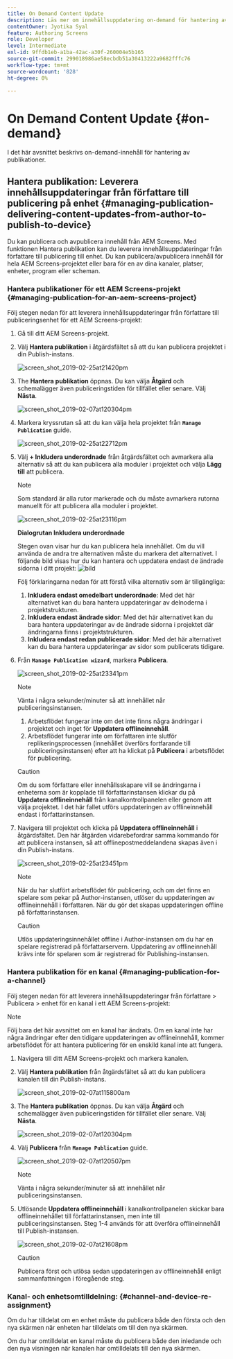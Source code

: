 ```yaml
---
title: On Demand Content Update
description: Läs mer om innehållsuppdatering on-demand för hantering av publikationer.
contentOwner: Jyotika Syal
feature: Authoring Screens
role: Developer
level: Intermediate
exl-id: 9ffdb1eb-a1ba-42ac-a30f-260004e5b165
source-git-commit: 299018986ae58ecbdb51a30413222a9682fffc76
workflow-type: tm+mt
source-wordcount: '828'
ht-degree: 0%

---
```


# On Demand Content Update {#on-demand}

I det här avsnittet beskrivs on-demand-innehåll för hantering av publikationer.

## Hantera publikation: Leverera innehållsuppdateringar från författare till publicering på enhet {#managing-publication-delivering-content-updates-from-author-to-publish-to-device}

Du kan publicera och avpublicera innehåll från AEM Screens. Med funktionen Hantera publikation kan du leverera innehållsuppdateringar från författare till publicering till enhet. Du kan publicera/avpublicera innehåll för hela AEM Screens-projektet eller bara för en av dina kanaler, platser, enheter, program eller scheman.

### Hantera publikationer för ett AEM Screens-projekt {#managing-publication-for-an-aem-screens-project}

Följ stegen nedan för att leverera innehållsuppdateringar från författare till publiceringsenhet för ett AEM Screens-projekt:

1. Gå till ditt AEM Screens-projekt.
1. Välj **Hantera publikation** i åtgärdsfältet så att du kan publicera projektet i din Publish-instans.

   ![screen_shot_2019-02-25at21420pm](assets/screen_shot_2019-02-25at21420pm.png)

1. The **Hantera publikation** öppnas. Du kan välja **Åtgärd** och schemalägger även publiceringstiden för tillfället eller senare. Välj **Nästa**.

   ![screen_shot_2019-02-07at120304pm](assets/screen_shot_2019-02-07at120304pm.png)

1. Markera kryssrutan så att du kan välja hela projektet från **`Manage Publication`** guide.

   ![screen_shot_2019-02-25at22712pm](assets/screen_shot_2019-02-25at22712pm.png)

1. Välj **+ Inkludera underordnade** från åtgärdsfältet och avmarkera alla alternativ så att du kan publicera alla moduler i projektet och välja **Lägg till** att publicera.

   >[!NOTE]
   >
   >Som standard är alla rutor markerade och du måste avmarkera rutorna manuellt för att publicera alla moduler i projektet.

   ![screen_shot_2019-02-25at23116pm](assets/screen_shot_2019-02-25at23116pm.png)

   **Dialogrutan Inkludera underordnade**

   Stegen ovan visar hur du kan publicera hela innehållet. Om du vill använda de andra tre alternativen måste du markera det alternativet.
I följande bild visas hur du kan hantera och uppdatera endast de ändrade sidorna i ditt projekt:
   ![bild](assets/author-publish-manage.png)

   Följ förklaringarna nedan för att förstå vilka alternativ som är tillgängliga:

   1. **Inkludera endast omedelbart underordnade**: Med det här alternativet kan du bara hantera uppdateringar av delnoderna i projektstrukturen.
   1. **Inkludera endast ändrade sidor**: Med det här alternativet kan du bara hantera uppdateringar av de ändrade sidorna i projektet där ändringarna finns i projektstrukturen.
   1. **Inkludera endast redan publicerade sidor**: Med det här alternativet kan du bara hantera uppdateringar av sidor som publicerats tidigare.


1. Från **`Manage Publication wizard`**, markera **Publicera**.

   ![screen_shot_2019-02-25at23341pm](assets/screen_shot_2019-02-25at23341pm.png)

   >[!NOTE]
   >
   >Vänta i några sekunder/minuter så att innehållet når publiceringsinstansen.
   >
   >
   >    1. Arbetsflödet fungerar inte om det inte finns några ändringar i projektet och inget för **Uppdatera offlineinnehåll**.
   >    1. Arbetsflödet fungerar inte om författaren inte slutför replikeringsprocessen (innehållet överförs fortfarande till publiceringsinstansen) efter att ha klickat på **Publicera** i arbetsflödet för publicering.

   >[!CAUTION]
   >Om du som författare eller innehållsskapare vill se ändringarna i enheterna som är kopplade till författarinstansen klickar du på **Uppdatera offlineinnehåll** från kanalkontrollpanelen eller genom att välja projektet. I det här fallet utförs uppdateringen av offlineinnehåll endast i författarinstansen.

1. Navigera till projektet och klicka på **Uppdatera offlineinnehåll** i åtgärdsfältet. Den här åtgärden vidarebefordrar samma kommando för att publicera instansen, så att offlinepostmeddelandena skapas även i din Publish-instans.

   ![screen_shot_2019-02-25at23451pm](assets/screen_shot_2019-02-25at23451pm.png)


   >[!NOTE]
   >
   >När du har slutfört arbetsflödet för publicering, och om det finns en spelare som pekar på Author-instansen, utlöser du uppdateringen av offlineinnehåll i författaren. När du gör det skapas uppdateringen offline på författarinstansen.

   >[!CAUTION]
   >
   >Utlös uppdateringsinnehållet offline i Author-instansen om du har en spelare registrerad på författarservern. Uppdatering av offlineinnehåll krävs inte för spelaren som är registrerad för Publishing-instansen.

### Hantera publikation för en kanal {#managing-publication-for-a-channel}

Följ stegen nedan för att leverera innehållsuppdateringar från författare > Publicera > enhet för en kanal i ett AEM Screens-projekt:

>[!NOTE]
>
>Följ bara det här avsnittet om en kanal har ändrats. Om en kanal inte har några ändringar efter den tidigare uppdateringen av offlineinnehåll, kommer arbetsflödet för att hantera publicering för en enskild kanal inte att fungera.

1. Navigera till ditt AEM Screens-projekt och markera kanalen.
1. Välj **Hantera publikation** från åtgärdsfältet så att du kan publicera kanalen till din Publish-instans.

   ![screen_shot_2019-02-07at115800am](assets/screen_shot_2019-02-07at115800am.png)

1. The **Hantera publikation** öppnas. Du kan välja **Åtgärd** och schemalägger även publiceringstiden för tillfället eller senare. Välj **Nästa**.

   ![screen_shot_2019-02-07at120304pm](assets/screen_shot_2019-02-07at120304pm.png)

1. Välj **Publicera** från **`Manage Publication`** guide.

   ![screen_shot_2019-02-07at120507pm](assets/screen_shot_2019-02-07at120507pm.png)

   >[!NOTE]
   >
   >Vänta i några sekunder/minuter så att innehållet når publiceringsinstansen.

1. Utlösande **Uppdatera offlineinnehåll** i kanalkontrollpanelen skickar bara offlineinnehållet till författarinstansen, men inte till publiceringsinstansen. Steg 1-4 används för att överföra offlineinnehåll till Publish-instansen.

   ![screen_shot_2019-02-07at21608pm](assets/screen_shot_2019-02-07at21608pm.png)

   >[!CAUTION]
   >
   >Publicera först och utlösa sedan uppdateringen av offlineinnehåll enligt sammanfattningen i föregående steg.

### Kanal- och enhetsomtilldelning: {#channel-and-device-re-assignment}

Om du har tilldelat om en enhet måste du publicera både den första och den nya skärmen när enheten har tilldelats om till den nya skärmen.

Om du har omtilldelat en kanal måste du publicera både den inledande och den nya visningen när kanalen har omtilldelats till den nya skärmen.
